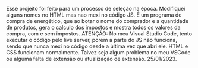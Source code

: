 Esse projeito foi feito para um processo de seleção na época.
Modifiquei alguns nomes no HTML mas nao mexi no código JS. É um programa de compra de energético, que ao botar o nome do comprador e a quantidade de produtos, gera o calculo dos impostos e mostra todos os valores da compra, com e sem impostos.
ATENÇÃO: No meu Visual Studio Code, tento executar o código pelo live server, porém a parte do JS não funciona, sendo que nunca mexi no código desde a última vez que abri ele. HTML e CSS funcionam normalmente. Talvez seja algum problema no meu VSCode ou alguma falta de extensão ou atualização de extensão. 25/01/2023.
